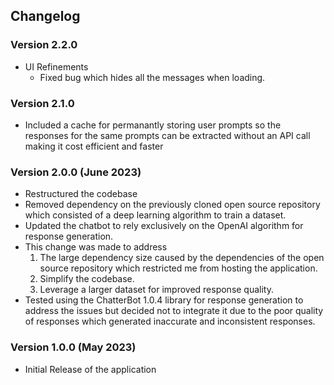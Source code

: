 ## Changelog

### Version 2.2.0
- UI Refinements
    - Fixed bug which hides all the messages when loading.

### Version 2.1.0
- Included a cache for permanantly storing user prompts so the responses for the same prompts can be extracted without an API call
making it cost efficient and faster

### Version 2.0.0 (June 2023)
- Restructured the codebase
- Removed dependency on the previously cloned open source repository which consisted of a deep learning algorithm to train a dataset.
- Updated the chatbot to rely exclusively on the OpenAI algorithm for response generation.
- This change was made to address
    1. The large dependency size caused by the dependencies of the open source repository which restricted me from hosting the application.
    2. Simplify the codebase.
    3. Leverage a larger dataset for improved response quality.
- Tested using the ChatterBot 1.0.4 library for response generation to address the issues but decided not to integrate it due to the poor quality of responses which generated inaccurate and inconsistent responses.

### Version 1.0.0 (May 2023)

- Initial Release of the application


